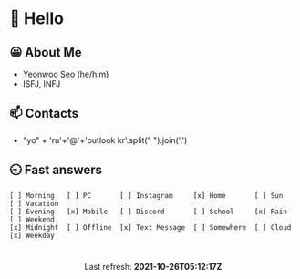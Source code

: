 # 👋 Hello

## 😀 About Me
- Yeonwoo Seo (he/him)
- ISFJ, INFJ

## 📫 Contacts
<ul>
  <li>
    "yo" + 'ru'+'@'+'outlook kr'.split(" ").join('.')
  </li>
</ul>

## 🕤 Fast answers
```
[ ] Morning   [ ] PC       [ ] Instagram     [x] Home       [ ] Sun    [ ] Vacation
[ ] Evening   [x] Mobile   [ ] Discord       [ ] School     [x] Rain   [ ] Weekend
[x] Midnight  [ ] Offline  [x] Text Message  [ ] Somewhere  [ ] Cloud  [x] Weekday
```

# 
<p align="center">
  Last refresh: 
  <b>2021-10-26T05:12:17Z</b>
</p>

